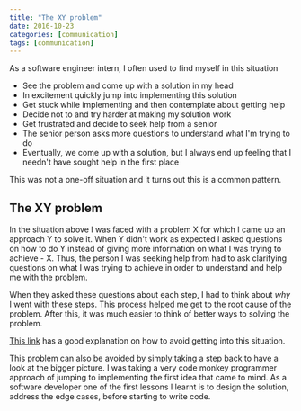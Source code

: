 ```yaml
---
title: "The XY problem"
date: 2016-10-23
categories: [communication]
tags: [communication]
---
```

As a software engineer intern, I often used to find myself in this situation

- See the problem and come up with a solution in my head
- In excitement quickly jump into implementing this solution
- Get stuck while implementing and then contemplate about getting help
- Decide not to and try harder at making my solution work
- Get frustrated and decide to seek help from a senior
- The senior person asks more questions to understand what I'm trying to do
- Eventually, we come up with a solution, but I always end up feeling that I needn't have sought help in the first place

This was not a one-off situation and it turns out this is a common pattern.

The XY problem
------
In the situation above I was faced with a problem X for which I came up an approach Y to solve it. When Y didn't work as expected I asked questions on how to do Y instead of giving more information on what I was trying to achieve - X. Thus, the person I was seeking help from had to ask clarifying questions on what I was trying to achieve in order to understand and help me with the problem.

When they asked these questions about each step, I had to think about *why* I went with these steps. This process helped me get to the root cause of the problem. After this, it was much easier to think of better ways to solving the problem.

[This link](http://meta.stackexchange.com/a/66378) has a good explanation on how to avoid getting into this situation.

This problem can also be avoided by simply taking a step back to have a look at the bigger picture. I was taking a very code monkey programmer approach of jumping to implementing the first idea that came to mind. As a software developer one of the first lessons I learnt is to design the solution, address the edge cases, before starting to write code.
